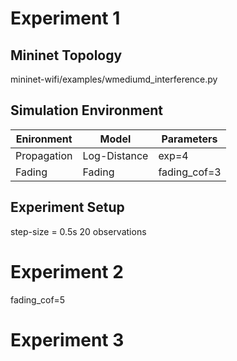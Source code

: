 # Experiment 1

## Mininet Topology

mininet-wifi/examples/wmediumd_interference.py

## Simulation Environment

| Enironment  | Model        | Parameters   |
| ----------- | ------------ | ------------ |
| Propagation | Log-Distance | exp=4        |
| Fading      | Fading       | fading_cof=3 |

## Experiment Setup

step-size = 0.5s
20 observations

# Experiment 2

fading_cof=5

# Experiment 3


